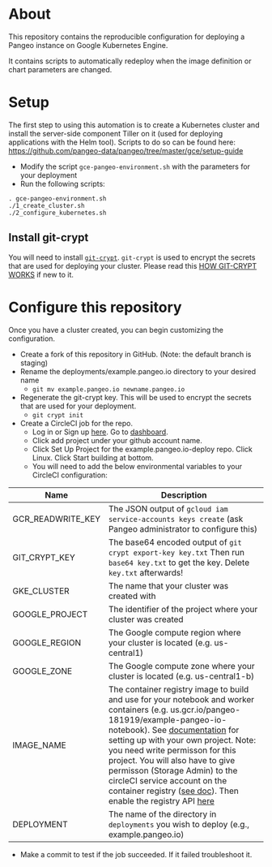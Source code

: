 # About

This repository contains the reproducible configuration for deploying a Pangeo
instance on Google Kubernetes Engine.

It contains scripts to automatically redeploy when the image definition or
chart parameters are changed.

# Setup

The first step to using this automation is to create a Kubernetes cluster and
install the server-side component Tiller on it (used for deploying applications
with the Helm tool). Scripts to do so can be found here:
https://github.com/pangeo-data/pangeo/tree/master/gce/setup-guide

* Modify the script `gce-pangeo-environment.sh` with the parameters for your deployment
* Run the following scripts:
```
. gce-pangeo-environment.sh
./1_create_cluster.sh
./2_configure_kubernetes.sh
```

## Install git-crypt

You will need to install
[`git-crypt`](https://www.agwa.name/projects/git-crypt/). `git-crypt` is used
to encrypt the secrets that are used for deploying your cluster. Please read this [HOW GIT-CRYPT WORKS](https://www.agwa.name/projects/git-crypt/) if new to it. 

# Configure this repository

Once you have a cluster created, you can begin customizing the configuration.

* Create a fork of this repository in GitHub. (Note: the default branch is staging)
* Rename the deployments/example.pangeo.io directory to your desired name
  * `git mv example.pangeo.io newname.pangeo.io`
* Regenerate the git-crypt key. This will be used to encrypt the secrets
that are used for your deployment.
  * `git crypt init`
* Create a CircleCI job for the repo. 
  * Log in or Sign up [here](https://circleci.com). Go to [dashboard](https://circleci.com/dashboard). 
  * Click add project under your github account name. 
  * Click Set Up Project for the example.pangeo.io-deploy repo. Click Linux. Click Start building at bottom. 
  * You will need to add the below environmental variables to your CircleCI configuration:

| Name | Description |
| ---- | ----------- |
| GCR_READWRITE_KEY | The JSON output of `gcloud iam service-accounts keys create` (ask Pangeo administrator to configure this) |
| GIT_CRYPT_KEY | The base64 encoded output of `git crypt export-key key.txt` Then run `base64 key.txt` to get the key. Delete `key.txt` afterwards!|
| GKE_CLUSTER | The name that your cluster was created with |
| GOOGLE_PROJECT | The identifier of the project where your cluster was created |
| GOOGLE_REGION | The Google compute region where your cluster is located (e.g. us-central1) |
| GOOGLE_ZONE | The Google compute zone where your cluster is located (e.g. us-central1-b) |
| IMAGE_NAME | The container registry image to build and use for your notebook and worker containers (e.g. us.gcr.io/pangeo-181919/example-pangeo-io-notebook). See [documentation](https://cloud.google.com/container-registry/) for setting up with your own project. Note: you need write permisson for this project. You will also have to give permisson (Storage Admin) to the circleCI service account on the container registry ([see doc](https://cloud.google.com/container-registry/docs/access-control)). Then enable the registry API [here](https://console.cloud.google.com/flows/enableapi?apiid=containerregistry.googleapis.com&redirect=https://cloud.google.com/container-registry/docs/quickstart&_ga=2.12214260.-1113544925.1533776076)|
| DEPLOYMENT | The name of the directory in `deployments` you wish to deploy (e.g.,  example.pangeo.io) |

* Make a commit to test if the job succeeded. If it failed troubleshoot it. 
